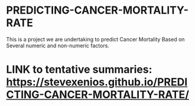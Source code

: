 # PREDICTING-CANCER-MORTALITY-RATE
This is a project we are undertaking to predict Cancer Mortality Based on Several numeric and non-numeric factors. 
# LINK to tentative summaries: https://stevexenios.github.io/PREDICTING-CANCER-MORTALITY-RATE/
